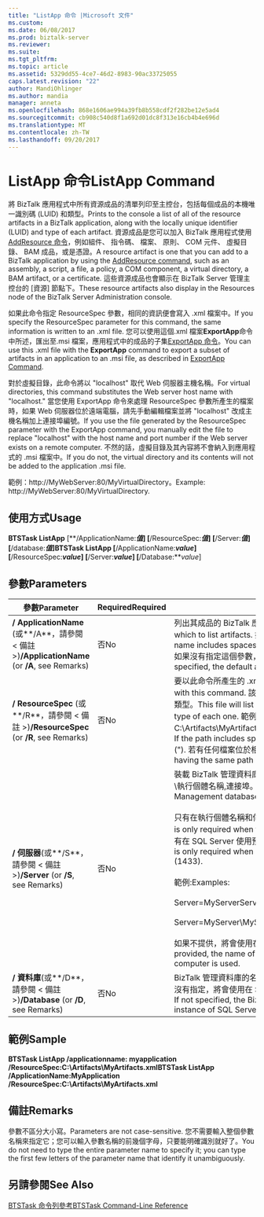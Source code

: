 ```yaml
---
title: "ListApp 命令 |Microsoft 文件"
ms.custom: 
ms.date: 06/08/2017
ms.prod: biztalk-server
ms.reviewer: 
ms.suite: 
ms.tgt_pltfrm: 
ms.topic: article
ms.assetid: 5329dd55-4ce7-46d2-8983-90ac33725055
caps.latest.revision: "22"
author: MandiOhlinger
ms.author: mandia
manager: anneta
ms.openlocfilehash: 868e1606ae994a39fb8b558cdf2f282be12e5ad4
ms.sourcegitcommit: cb908c540d8f1a692d01dc8f313e16cb4b4e696d
ms.translationtype: MT
ms.contentlocale: zh-TW
ms.lasthandoff: 09/20/2017
---
```

# <a name="listapp-command"></a><span data-ttu-id="6d6b9-102">ListApp 命令</span><span class="sxs-lookup"><span data-stu-id="6d6b9-102">ListApp Command</span></span>
<span data-ttu-id="6d6b9-103">將 BizTalk 應用程式中所有資源成品的清單列印至主控台，包括每個成品的本機唯一識別碼 (LUID) 和類型。</span><span class="sxs-lookup"><span data-stu-id="6d6b9-103">Prints to the console a list of all of the resource artifacts in a BizTalk application, along with the locally unique identifier (LUID) and type of each artifact.</span></span> <span data-ttu-id="6d6b9-104">資源成品是您可以加入 BizTalk 應用程式使用[AddResource 命令](../core/addresource-command.md)，例如組件、 指令碼、 檔案、 原則、 COM 元件、 虛擬目錄、 BAM 成品，或是憑證。</span><span class="sxs-lookup"><span data-stu-id="6d6b9-104">A resource artifact is one that you can add to a BizTalk application by using the [AddResource command](../core/addresource-command.md), such as an assembly, a script, a file, a policy, a COM component, a virtual directory, a BAM artifact, or a certificate.</span></span> <span data-ttu-id="6d6b9-105">這些資源成品也會顯示在 BizTalk Server 管理主控台的 [資源] 節點下。</span><span class="sxs-lookup"><span data-stu-id="6d6b9-105">These resource artifacts also display in the Resources node of the BizTalk Server Administration console.</span></span>  
  
 <span data-ttu-id="6d6b9-106">如果此命令指定 ResourceSpec 參數，相同的資訊便會寫入 .xml 檔案中。</span><span class="sxs-lookup"><span data-stu-id="6d6b9-106">If you specify the ResourceSpec parameter for this command, the same information is written to an .xml file.</span></span> <span data-ttu-id="6d6b9-107">您可以使用這個.xml 檔案**ExportApp**命令中所述，匯出至.msi 檔案，應用程式中的成品的子集[ExportApp 命令](../core/exportapp-command.md)。</span><span class="sxs-lookup"><span data-stu-id="6d6b9-107">You can use this .xml file with the **ExportApp** command to export a subset of artifacts in an application to an .msi file, as described in [ExportApp Command](../core/exportapp-command.md).</span></span>  
  
 <span data-ttu-id="6d6b9-108">對於虛擬目錄，此命令將以 "localhost" 取代 Web 伺服器主機名稱。</span><span class="sxs-lookup"><span data-stu-id="6d6b9-108">For virtual directories, this command substitutes the Web server host name with "localhost."</span></span> <span data-ttu-id="6d6b9-109">當您使用 ExportApp 命令來處理 ResourceSpec 參數所產生的檔案時，如果 Web 伺服器位於遠端電腦，請先手動編輯檔案並將 "localhost" 改成主機名稱加上連接埠編號。</span><span class="sxs-lookup"><span data-stu-id="6d6b9-109">If you use the file generated by the ResourceSpec parameter with the ExportApp command, you manually edit the file to replace "localhost" with the host name and port number if the Web server exists on a remote computer.</span></span> <span data-ttu-id="6d6b9-110">不然的話，虛擬目錄及其內容將不會納入到應用程式的 .msi 檔案中。</span><span class="sxs-lookup"><span data-stu-id="6d6b9-110">If you do not, the virtual directory and its contents will not be added to the application .msi file.</span></span>  
  
 <span data-ttu-id="6d6b9-111">範例：http://MyWebServer:80/MyVirtualDirectory。</span><span class="sxs-lookup"><span data-stu-id="6d6b9-111">Example: http://MyWebServer:80/MyVirtualDirectory.</span></span>  
  
## <a name="usage"></a><span data-ttu-id="6d6b9-112">使用方式</span><span class="sxs-lookup"><span data-stu-id="6d6b9-112">Usage</span></span>  
 <span data-ttu-id="6d6b9-113">**BTSTask ListApp** [**/ApplicationName:***值*] [**/ResourceSpec:***值*] [**/Server:***值*] [**/database:***值*]</span><span class="sxs-lookup"><span data-stu-id="6d6b9-113">**BTSTask ListApp** [**/ApplicationName:***value*] [**/ResourceSpec:***value*] [**/Server:***value*] [**/Database:***value*]</span></span>  
  
## <a name="parameters"></a><span data-ttu-id="6d6b9-114">參數</span><span class="sxs-lookup"><span data-stu-id="6d6b9-114">Parameters</span></span>  
  
|<span data-ttu-id="6d6b9-115">參數</span><span class="sxs-lookup"><span data-stu-id="6d6b9-115">Parameter</span></span>|<span data-ttu-id="6d6b9-116">Required</span><span class="sxs-lookup"><span data-stu-id="6d6b9-116">Required</span></span>|<span data-ttu-id="6d6b9-117">值</span><span class="sxs-lookup"><span data-stu-id="6d6b9-117">Value</span></span>|  
|---------------|--------------|-----------|  
|<span data-ttu-id="6d6b9-118">**/ ApplicationName** (或**/A**，請參閱 < 備註 >)</span><span class="sxs-lookup"><span data-stu-id="6d6b9-118">**/ApplicationName** (or **/A**, see Remarks)</span></span>|<span data-ttu-id="6d6b9-119">否</span><span class="sxs-lookup"><span data-stu-id="6d6b9-119">No</span></span>|<span data-ttu-id="6d6b9-120">列出其成品的 BizTalk 應用程式的名稱。</span><span class="sxs-lookup"><span data-stu-id="6d6b9-120">Name of the BizTalk application for which to list artifacts.</span></span> <span data-ttu-id="6d6b9-121">如果名稱包含空格，您必須將它括在雙引號 (") 中。</span><span class="sxs-lookup"><span data-stu-id="6d6b9-121">If the name includes spaces, you must enclose it with double quotation marks (").</span></span>  <span data-ttu-id="6d6b9-122">如果沒有指定這個參數，將會使用預設的應用程式。</span><span class="sxs-lookup"><span data-stu-id="6d6b9-122">If this parameter is not specified, the default application is used.</span></span>|  
|<span data-ttu-id="6d6b9-123">**/ ResourceSpec** (或**/R**，請參閱 < 備註 >)</span><span class="sxs-lookup"><span data-stu-id="6d6b9-123">**/ResourceSpec** (or **/R**, see Remarks)</span></span>|<span data-ttu-id="6d6b9-124">否</span><span class="sxs-lookup"><span data-stu-id="6d6b9-124">No</span></span>|<span data-ttu-id="6d6b9-125">要以此命令所產生的 .xml 檔案的完整路徑。</span><span class="sxs-lookup"><span data-stu-id="6d6b9-125">Full path of the .xml file to generate with this command.</span></span> <span data-ttu-id="6d6b9-126">該檔案將會列出應用程式中的成品，以及每個成品的 LUID 和類型。</span><span class="sxs-lookup"><span data-stu-id="6d6b9-126">This file will list the artifacts in the application, along with the LUID and type of each one.</span></span> <span data-ttu-id="6d6b9-127">範例： C:\Artifacts\MyArtifacts.xml。</span><span class="sxs-lookup"><span data-stu-id="6d6b9-127">Example: C:\Artifacts\MyArtifacts.xml.</span></span> <span data-ttu-id="6d6b9-128">如果路徑包含空格，就必須將它括在雙引號 （"）。</span><span class="sxs-lookup"><span data-stu-id="6d6b9-128">If the path includes spaces, it must be enclosed with double quotation marks (").</span></span> <span data-ttu-id="6d6b9-129">若有任何檔案位於相同路徑且檔案名稱相同，將會覆寫該檔案。</span><span class="sxs-lookup"><span data-stu-id="6d6b9-129">If a file having the same path and file name already exists, it is overwritten.</span></span>|  
|<span data-ttu-id="6d6b9-130">**/ 伺服器**(或**/S**，請參閱 < 備註 >)</span><span class="sxs-lookup"><span data-stu-id="6d6b9-130">**/Server** (or **/S**, see Remarks)</span></span>|<span data-ttu-id="6d6b9-131">否</span><span class="sxs-lookup"><span data-stu-id="6d6b9-131">No</span></span>|<span data-ttu-id="6d6b9-132">裝載 BizTalk 管理資料庫之 SQL Server 執行個體的名稱，其格式為：伺服器名稱\執行個體名稱,連接埠。</span><span class="sxs-lookup"><span data-stu-id="6d6b9-132">Name of the SQL Server instance hosting the BizTalk Management database, in the form ServerName\InstanceName,Port.</span></span><br /><br /> <span data-ttu-id="6d6b9-133">只有在執行個體名稱和伺服器名稱不同時，才需要執行個體名稱。</span><span class="sxs-lookup"><span data-stu-id="6d6b9-133">Instance name is only required when the instance name is different than the server name.</span></span> <span data-ttu-id="6d6b9-134">只有在 SQL Server 使用預設值 (1433) 以外的連接埠編號時，才需要連接埠。</span><span class="sxs-lookup"><span data-stu-id="6d6b9-134">Port is only required when SQL Server uses a port number other than the default (1433).</span></span><br /><br /> <span data-ttu-id="6d6b9-135">範例:</span><span class="sxs-lookup"><span data-stu-id="6d6b9-135">Examples:</span></span><br /><br /> <span data-ttu-id="6d6b9-136">Server=MyServer</span><span class="sxs-lookup"><span data-stu-id="6d6b9-136">Server=MyServer</span></span><br /><br /> <span data-ttu-id="6d6b9-137">Server=MyServer\MySQLServer,1533</span><span class="sxs-lookup"><span data-stu-id="6d6b9-137">Server=MyServer\MySQLServer,1533</span></span><br /><br /> <span data-ttu-id="6d6b9-138">如果不提供，將會使用在本機電腦上執行的 SQL Server 執行個體的名稱。</span><span class="sxs-lookup"><span data-stu-id="6d6b9-138">If not provided, the name of the SQL Server instance running on the local computer is used.</span></span>|  
|<span data-ttu-id="6d6b9-139">**/ 資料庫**(或**/D**，請參閱 < 備註 >)</span><span class="sxs-lookup"><span data-stu-id="6d6b9-139">**/Database** (or **/D**, see Remarks)</span></span>|<span data-ttu-id="6d6b9-140">否</span><span class="sxs-lookup"><span data-stu-id="6d6b9-140">No</span></span>|<span data-ttu-id="6d6b9-141">BizTalk 管理資料庫的名稱。</span><span class="sxs-lookup"><span data-stu-id="6d6b9-141">Name of the BizTalk Management database.</span></span> <span data-ttu-id="6d6b9-142">如果沒有指定，將會使用在 SQL Server 本機執行個體中執行的 BizTalk 管理資料庫。</span><span class="sxs-lookup"><span data-stu-id="6d6b9-142">If not specified, the BizTalk Management database running in the local instance of SQL Server is used.</span></span>|  
  
## <a name="sample"></a><span data-ttu-id="6d6b9-143">範例</span><span class="sxs-lookup"><span data-stu-id="6d6b9-143">Sample</span></span>  
 <span data-ttu-id="6d6b9-144">**BTSTask ListApp /applicationname: myapplication /ResourceSpec:C:\Artifacts\MyArtifacts.xml**</span><span class="sxs-lookup"><span data-stu-id="6d6b9-144">**BTSTask ListApp /ApplicationName:MyApplication /ResourceSpec:C:\Artifacts\MyArtifacts.xml**</span></span>  
  
## <a name="remarks"></a><span data-ttu-id="6d6b9-145">備註</span><span class="sxs-lookup"><span data-stu-id="6d6b9-145">Remarks</span></span>  
 <span data-ttu-id="6d6b9-146">參數不區分大小寫。</span><span class="sxs-lookup"><span data-stu-id="6d6b9-146">Parameters are not case-sensitive.</span></span> <span data-ttu-id="6d6b9-147">您不需要輸入整個參數名稱來指定它；您可以輸入參數名稱的前幾個字母，只要能明確識別就好了。</span><span class="sxs-lookup"><span data-stu-id="6d6b9-147">You do not need to type the entire parameter name to specify it; you can type the first few letters of the parameter name that identify it unambiguously.</span></span>  
  
## <a name="see-also"></a><span data-ttu-id="6d6b9-148">另請參閱</span><span class="sxs-lookup"><span data-stu-id="6d6b9-148">See Also</span></span>  
 [<span data-ttu-id="6d6b9-149">BTSTask 命令列參考</span><span class="sxs-lookup"><span data-stu-id="6d6b9-149">BTSTask Command-Line Reference</span></span>](../core/btstask-command-line-reference.md)